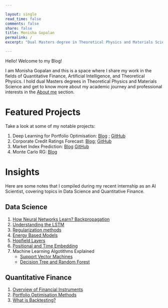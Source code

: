 ```yaml
---

layout: single
read_time: false
comments: false
share: false
title: Monisha Gopalan
permalink: /
excerpt: "Dual Masters degree in Theoretical Physics and Materials Science<br><br>"

---
```


Hello! Welcome to my Blog!

I am Monisha Gopalan and this is a space where I share my work in the fields of Quantitative Finance, Artificial Intelligence, and Theoretical Physics. I hold dual Masters degrees in Theoretical Physics and Materials Science and get to know more about my academic journey and professional interests in the [About me](aboutme.md) section.

# Featured Projects

Take a look at some of my notable projects:

1. Deep Learning for Portfolio Optimisation: [Blog](projects/deep-portfolio-optimisation.md) ; [GitHub](https://github.com/monishagopalan/deep-learning-portfolio-optimisation)
2. Corporate Credit Ratings Forecast: [Blog](projects/credit-rating.md); [GitHub](https://github.com/monishagopalan/credit-rating-forecast.git)
3. Market Index Prediction: [Blog](projects/market-index.md) [GitHub](https://github.com/monishagopalan/market-index-prediction.git)
4. Monte Carlo RG: [Blog](projects/monte-carlo.md)

# Insights 

Here are some notes that I compiled during my recent internship as an AI Scientist, covering topics in Data Science and Quantitative Finance.

## Data Science

1. [How Neural Networks Learn? Backpropagation](data-science/backpropagation.md)
2. [Understanding the LSTM](data-science/lstm.md)
3. [Regularization methods](data-science/regularization.md)
4. [Energy Based Models](data-science/ebm.md)
5. [Hopfield Layers](data-science/hopfield-networks.md)
6. [Positional and Time Embedding](data-science/pos-time-embed.md)
7. Machine Learning Algotithms Explained
    - [Support Vector Machines](data-science/svm.md)
    - [Decision Tree and Random Forest](data-science/random-forest.md)

## Quantitative Finance

1. [Overview of Financial Instruments](quant-finance/financial-instruments.md)
2. [Portfolio Optimisation Methods](quant-finance/portfolio-optimisation-methods.md)
3. [What is Backtesting?](quant-finance/backtesting.md)

